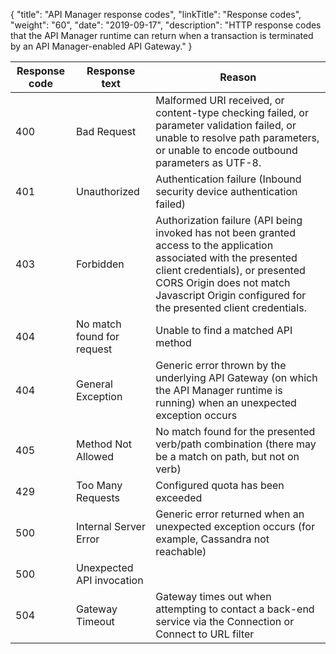 {
    "title": "API Manager response codes",
    "linkTitle": "Response codes",
    "weight": "60",
    "date": "2019-09-17",
    "description": "HTTP response codes that the API Manager runtime can return when a transaction is terminated by an API Manager-enabled API Gateway."
}

| Response code | Response text              | Reason                                                                                                                                        |
|---------------|----------------------------|-----------------------------------------------------------------------------------------------------------------------------------------------|
| 400           | Bad Request                | Malformed URI received, or content-type checking failed, or parameter validation failed, or unable to resolve path parameters, or unable to encode outbound parameters as UTF-8.        |
| 401           | Unauthorized               | Authentication failure (Inbound security device authentication failed)                                                                        |
| 403           | Forbidden                  | Authorization failure (API being invoked has not been granted access to the application associated with the presented client credentials), or presented CORS Origin does not match Javascript Origin configured for the presented client credentials.                                    |
| 404           | No match found for request | Unable to find a matched API method                                                                                                           |
| 404           | General Exception          | Generic error thrown by the underlying API Gateway (on which the API Manager runtime is running) when an unexpected exception occurs           |
| 405           | Method Not Allowed         | No match found for the presented verb/path combination (there may be a match on path, but not on verb)                                        |
| 429           | Too Many Requests          | Configured quota has been exceeded                                                                                                            |
| 500           | Internal Server Error      | Generic error returned when an unexpected exception occurs (for example, Cassandra not reachable)                                             |
| 500           | Unexpected API invocation  |                                                                                                                                               |
| 504           | Gateway Timeout            | Gateway times out when attempting to contact a back-end service via the Connection or Connect to URL filter                                   |
